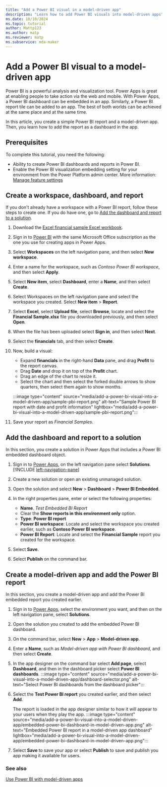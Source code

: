 ```yaml
---
title: "Add a Power BI visual in a model-driven app"
description: "Learn how to add Power BI visuals into model-driven apps"
ms.date: 10/10/2024
ms.topic: tutorial
author: Mattp123
ms.author: matp
ms.reviewer: matp
ms.subservice: mda-maker
---
```

# Add a Power BI visual to a model-driven app

Power BI is a powerful analysis and visualization tool. Power Apps is great at enabling people to take action via the web and mobile. With Power Apps, a Power BI dashboard can be embedded in an app. Similarly, a Power BI report tile can be added to an app. The best of both worlds can be achieved at the same place and at the same time.

In this article, you create a simple Power BI report and a model-driven app. Then, you learn how to add the report as a dashboard in the app.

## Prerequisites

To complete this tutorial, you need the following:

- Ability to create Power BI dashboards and reports in Power BI.
- Enable the Power BI visualization embedding setting for your environment from the Power Platform admin center. More information: [Manage feature settings](/power-platform/admin/settings-features#embedded-content)

## Create a workspace, dashboard, and report

If you don't already have a workspace with a Power BI report, follow these steps to create one. If you do have one, go to [Add the dashboard and report to a solution](#add-the-dashboard-and-report-to-a-solution).

1. Download the [Excel financial sample Excel workbook](https://go.microsoft.com/fwlink/?LinkID=521962).
1. Sign in to [Power BI](https://powerbi.microsoft.com) with the same Microsoft Office subscription as the one you use for creating apps in Power Apps.
1. Select **Workspaces** on the left navigation pane, and then select **New workspace**.
1. Enter a name for the workspace, such as *Contoso Power BI workspace*, and then select **Apply**.
1. Select **New item**, select **Dashboard**, enter a **Name**, and then select **Create**.
1. Select Workspaces on the left navigation pane and select the workspace you created. Select **New item** > **Report**.
1. Select **Excel**, select **Upload file**, select **Browse**, locate and select the **Financial Sample.xlsx** file you downloaded previously, and then select **Open**.
1. When the file has been uploaded select **Sign in**, and then select **Next**.
1. Select the **financials** tab, and then select **Create**.
1. Now, build a visual:

   - Expand **financials** in the right-hand **Data** pane, and drag **Profit** to the report canvas.
   - Drag **Date** and drop it on top of the **Profit** chart.
   - Drag an edge of the chart to resize it.
   - Select the chart and then select the forked double arrows to show quarters, then select them again to show months.

   :::image type="content" source="media/add-a-power-bi-visual-into-a-model-driven-app/sample-pbi-report.png" alt-text="Sample Power BI report with date and profit information" lightbox="media/add-a-power-bi-visual-into-a-model-driven-app/sample-pbi-report.png":::

1. Save your report as *Financial Samples*.

## Add the dashboard and report to a solution

In this section, you create a solution in Power Apps that includes a Power BI embedded dashboard object.

1. Sign in to [Power Apps](https://make.powerapps.com?utm_source=padocs&utm_medium=linkinadoc&utm_campaign=referralsfromdoc), on the left navigation pane select **Solutions**. [!INCLUDE [left-navigation-pane](../../includes/left-navigation-pane.md)]
1. Create a new solution or open an existing unmanaged solution.
1. Open the solution and select **New** > **Dashboard** > **Power BI Embedded**.
1. In the right properties pane, enter or select the following properties:

   - **Name**. *Test Embedded BI Report*
   - Clear the **Show reports in this environment only** option.
   - **Type**: **Power BI report**
   - **Power BI workspace**: Locate and select the workspace you created earlier, such as **Contoso Power BI workspace**.
   - **Power BI Report**: Locate and select the **Financial Sample** report you created for the workspace.

1. Select **Save**.
1. Select **Publish** on the command bar.

## Create a model-driven app and add the Power BI report

In this section, you create a model-driven app and add the Power BI embedded report you created earlier.

1. Sign in to [Power Apps](https://make.powerapps.com?utm_source=padocs&utm_medium=linkinadoc&utm_campaign=referralsfromdoc), select the environment you want, and then on the left navigation pane, select **Solutions**.
1. Open the solution you created to add the embedded Power BI dashboard.
1. On the command bar, select **New** > **App** > **Model-driven app**.
1. Enter a **Name**, such as *Model-driven app with Power BI dashboard*, and then select **Create**.
1. In the app designer on the command bar select **Add page**, select **Dashboard**, and then in the dashboard picker select **Power BI dashboards**.
   :::image type="content" source="media/add-a-power-bi-visual-into-a-model-driven-app/dashboard-selector.png" alt-text="Select Power BI dashboards from the dashboard picker":::

1. Select the **Test Power BI report** you created earlier, and then select **Add**.

   The report is loaded in the app designer similar to how it will appear to your users when they play the app.
   :::image type="content" source="media/add-a-power-bi-visual-into-a-model-driven-app/embedded-power-bi-dashboard-in-model-driven-app.png" alt-text="Embedded Power BI report in a model-driven app dashboard" lightbox="media/add-a-power-bi-visual-into-a-model-driven-app/embedded-power-bi-dashboard-in-model-driven-app.png":::

1. Select **Save** to save your app or select **Publish** to save and publish you app making it available for users.

### See also

[Use Power BI with model-driven apps](use-power-bi.md)
